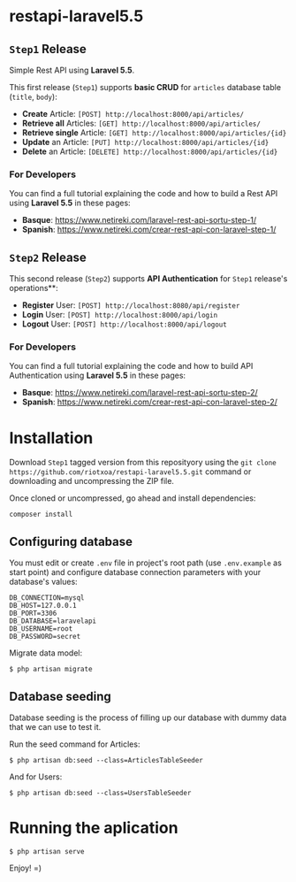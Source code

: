 # restapi-laravel5.5

## `Step1` Release

Simple Rest API using **Laravel 5.5**.

This first release (`Step1`) supports **basic CRUD** for `articles` database table (`title`, `body`):

- **Create** Article: `[POST] http://localhost:8000/api/articles/`
- **Retrieve all** Articles: `[GET] http://localhost:8000/api/articles/`
- **Retrieve single** Article: `[GET] http://localhost:8000/api/articles/{id}`
- **Update** an Article: `[PUT] http://localhost:8000/api/articles/{id}`
- **Delete** an Article: `[DELETE] http://localhost:8000/api/articles/{id}`

### For Developers

You can find a full tutorial explaining the code and how to build a Rest API using **Laravel 5.5** in these pages:

- **Basque**: https://www.netireki.com/laravel-rest-api-sortu-step-1/
- **Spanish**: https://www.netireki.com/crear-rest-api-con-laravel-step-1/

## `Step2`  Release

This second release (`Step2`) supports **API Authentication** for `Step1` release's operations**:

- **Register** User: `[POST] http://localhost:8080/api/register`
- **Login** User: `[POST] http://localhost:8000/api/login`
- **Logout** User: `[POST] http://localhost:8000/api/logout`

### For Developers

You can find a full tutorial explaining the code and how to build API Authentication using **Laravel 5.5** in these pages:

- **Basque**: https://www.netireki.com/laravel-rest-api-sortu-step-2/
- **Spanish**: https://www.netireki.com/crear-rest-api-con-laravel-step-2/

# Installation
Download `Step1` tagged version from this reposityory using the `git clone https://github.com/riotxoa/restapi-laravel5.5.git` command or downloading and uncompressing the ZIP file.

Once cloned or uncompressed, go ahead and install dependencies:

```
composer install
```

## Configuring database
You must edit or create `.env` file in project's root path (use `.env.example` as start point) and configure database connection parameters with your database's values:
```
DB_CONNECTION=mysql
DB_HOST=127.0.0.1
DB_PORT=3306
DB_DATABASE=laravelapi
DB_USERNAME=root
DB_PASSWORD=secret
```

Migrate data model:

```
$ php artisan migrate
```

## Database seeding
Database seeding is the process of filling up our database with dummy data that we can use to test it.

Run the seed command for Articles:
```
$ php artisan db:seed --class=ArticlesTableSeeder
```

And for Users:
```
$ php artisan db:seed --class=UsersTableSeeder
```

# Running the aplication
```
$ php artisan serve
```

Enjoy! =)
